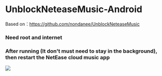 # UnblockNeteaseMusic-Android

Based on：https://github.com/nondanee/UnblockNeteaseMusic

### Need root and internet

### After running (It don't must need to stay in the background), then restart the NetEase cloud music app

![](https://github.com/Flysky12138/UnblockNeteaseMusic-Android/raw/master/%E5%9B%BE%E7%89%87/running.png)
